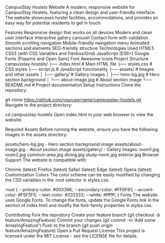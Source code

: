 CampusStay Hostels Website
A modern, responsive website for CampusStay Hostels, featuring a clean design and user-friendly interface. The website showcases hostel facilities, accommodations, and provides an easy way for potential residents to get in touch.

Features
Responsive design that works on all devices
Modern and clean user interface
Interactive gallery carousel
Contact form with validation
Smooth scrolling navigation
Mobile-friendly navigation menu
Animated sections and elements
SEO-friendly structure
Technologies Used
HTML5
CSS3 (with CSS Variables and Flexbox/Grid)
JavaScript (ES6+)
Google Fonts (Poppins and Open Sans)
Font Awesome Icons
Project Structure
campusstay-hostels/
├── index.html          # Main HTML file
├── styles.css          # CSS styles
├── script.js           # JavaScript functionality
├── assets/            # Images and other assets
│   ├── gallery/       # Gallery images
│   ├── hero-bg.jpg    # Hero section background
│   └── about-image.jpg # About section image
└── README.md          # Project documentation
Setup Instructions
Clone the repository:

git clone https://github.com/yourusername/campusstay-hostels.git
Navigate to the project directory:

cd campusstay-hostels
Open index.html in your web browser to view the website.

Required Assets
Before running the website, ensure you have the following images in the assets directory:

assets/hero-bg.jpg - Hero section background image
assets/about-image.jpg - About section image
assets/gallery/ - Gallery images:
room1.jpg
room2.jpg
common-area.jpg
dining.jpg
study-room.jpg
exterior.jpg
Browser Support
The website is compatible with:

Chrome (latest)
Firefox (latest)
Safari (latest)
Edge (latest)
Opera (latest)
Customization
Colors
The color scheme can be easily modified by changing the CSS variables in the :root selector in styles.css:

:root {
    --primary-color: #003366;
    --secondary-color: #FF6F61;
    --accent-color: #F5F5F5;
    --text-color: #333333;
    --white: #ffffff;
}
Fonts
The website uses Google Fonts. To change the fonts, update the Google Fonts link in the <head> section of index.html and modify the font-family properties in styles.css.

Contributing
Fork the repository
Create your feature branch (git checkout -b feature/AmazingFeature)
Commit your changes (git commit -m 'Add some AmazingFeature')
Push to the branch (git push origin feature/AmazingFeature)
Open a Pull Request
License
This project is licensed under the MIT License - see the LICENSE file for details.

